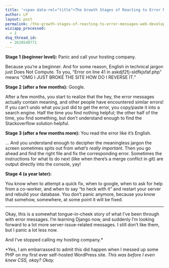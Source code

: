 ```yaml
---
title: '<span data-rel="title">The Growth Stages of Reacting to Error Messages, Web-Developer Style</span>'
author: LP
layout: post
permalink: /the-growth-stages-of-reacting-to-error-messages-web-developer-style/
wiziapp_processed:
  - 1
dsq_thread_id:
  - 2620548771
---
```


<p>
  <strong>Stage 1 (beginner level):</strong> Panic and call your hosting company.
</p>

<p>
  Because you&#8217;re a beginner. And for some reason, English in technical jargon just Does Not Compute. To you, &#8220;Error on line 41 in askdjf2fj-sldfkjsfaf.php&#8221; means &#8220;OMG I JUST BROKE THE SITE HOW DO I REVERSE IT.&#8221;
</p>

<p>
  <strong>Stage 2 (after a few months):</strong> Google.
</p>

<p>
  After a few months, you start to realize that the hey, the error messages actually contain meaning, and other people have encountered similar errors! If you can&#8217;t undo what you just did to get the error, you copy/paste it into a search engine. Half the time you find nothing helpful; the other half of the time, you find something, but don&#8217;t understand enough to find the Stackoverflow solution helpful.
</p>

<p>
  <strong>Stage 3 (after a few months more):</strong> You read the error like it&#8217;s English.
</p>

<p>
  &#8230; And you understand enough to decipher the meaningless jargon the screen sometimes spits out from <em>what&#8217;s really important</em>. Then you go ahead and find the right file and fix the corresponding error. Sometimes the instructions for what to do next (like when there&#8217;s a merge conflict in git) are output directly into the console, yay!
</p>

<p>
  <strong>Stage 4 (a year later): </strong>
</p>

<p>
  You know when to attempt a quick fix, when to google, when to ask for help from a co-worker, and when to say &#8220;to heck with it&#8221; and restart your server and rebuild your database. You don&#8217;t panic anymore, because you know that somehow, somewhere, at some point it will be fixed.
</p>

<hr />

<p>
  Okay, this is a somewhat tongue-in-cheek story of what I&#8217;ve been through with error messages. I&#8217;m learning Django now, and suddenly I&#8217;m looking forward to a lot more server-issue-related messages. I still don&#8217;t like them, but I panic a lot less now.
</p>

<p>
  And I&#8217;ve stopped calling my hosting company.*
</p>

<p>
  *Yes, I am embarrassed to admit this did happen when I messed up some PHP on my first ever self-hosted WordPress site. <em>This was before I even knew CSS, okay? Okay.</em>
</p>
